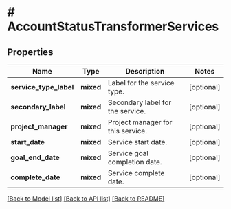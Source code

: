# # AccountStatusTransformerServices

## Properties

Name | Type | Description | Notes
------------ | ------------- | ------------- | -------------
**service_type_label** | **mixed** | Label for the service type. | [optional]
**secondary_label** | **mixed** | Secondary label for the service. | [optional]
**project_manager** | **mixed** | Project manager for this service. | [optional]
**start_date** | **mixed** | Service start date. | [optional]
**goal_end_date** | **mixed** | Service goal completion date. | [optional]
**complete_date** | **mixed** | Service complete date. | [optional]

[[Back to Model list]](../../README.md#models) [[Back to API list]](../../README.md#endpoints) [[Back to README]](../../README.md)

